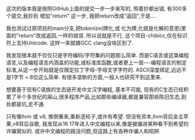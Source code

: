 这次的版本我是按照GitHub上面的提交一步一步来写的, 照着抄都出错, 有300多个提交,我抄到 增加"return" 这一步, 我把return改成"返回",于是....

我也测试过原项目的main分支,把tokenize(牌化,或 化为牌,化就是化解的意思)里面的"return"改成返回,一样的错误. 所以说就是不行, 这个项目-chibicc,仅在标识符上支持Unicode. 这样一来就跟GCC clang没啥区别了.

我发现根本就不仅仅只是字符编码/字符集的问题那么简单. 而是C语言或这类编程语言,以及编程语言内涵盖的功能,或标准库函数,或者更上一层---编程语言的制定标准,从这一步开始就是仅限定拉丁字母-字母文字字符的. ASCII深度绑定,远远不是1字节 = 8位这么简单. 有很多垄断的方面,一般人也研究不到这里来.

想要基于现有C语族的生态链开发中文汉字编程, 基本不可能, 现有的C生态已经积累了半个多世纪的屎山,很多程序产品,比如那些编译器,都是兼容那些陈旧生态,到处都是坑,走不通.

只有像llvm 或 v8, 推倒重来,重新造轮子,或许有希望. 但没有资本,llvm背后金主苹果,v8背后谷歌, 我发现从16 17年进入中文编程以来,像是被骗进某种看不到希望的诈骗窝似的. 或许中文编程的路没问题,但这路上有各种诈骗人和陷阱.
